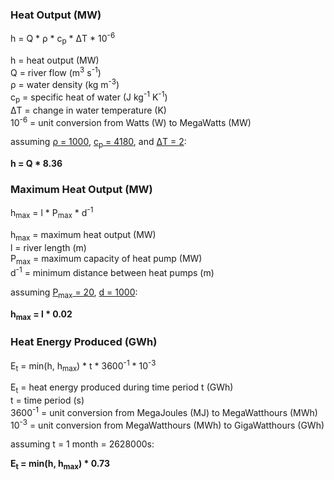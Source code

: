 ### Heat Output (MW)
h = Q \* ρ \* c<sub>p</sub> \* ΔT \* 10<sup>-6</sup>

h = heat output (MW)  
Q = river flow (m<sup>3</sup> s<sup>-1</sup>)  
ρ = water density (kg m<sup>-3</sup>)  
c<sub>p</sub> = specific heat of water (J kg<sup>-1</sup> K<sup>-1</sup>)  
ΔT = change in water temperature (K)  
10<sup>-6</sup> = unit conversion from Watts (W) to MegaWatts (MW)

assuming [ρ = 1000][1], [c<sub>p</sub> = 4180][2], and [ΔT = 2][3]:

**h = Q * 8.36**

### Maximum Heat Output (MW)
h<sub>max</sub> = l \* P<sub>max</sub> \* d<sup>-1</sup>

h<sub>max</sub> = maximum heat output (MW)  
l = river length (m)  
P<sub>max</sub> = maximum capacity of heat pump (MW)  
d<sup>-1</sup> = minimum distance between heat pumps (m)

assuming [P<sub>max</sub> = 20][3], [d = 1000][3]:

**h<sub>max</sub> = l \* 0.02**

### Heat Energy Produced (GWh)
E<sub>t</sub> = min(h, h<sub>max</sub>) \* t \* 3600<sup>-1</sup> \* 10<sup>-3</sup>

E<sub>t</sub> = heat energy produced during time period t (GWh)  
t = time period (s)  
3600<sup>-1</sup> = unit conversion from MegaJoules (MJ) to MegaWatthours (MWh)  
10<sup>-3</sup> = unit conversion from MegaWatthours (MWh) to GigaWatthours (GWh)

assuming t = 1 month = 2628000s:

**E<sub>t</sub> = min(h, h<sub>max</sub>) \* 0.73**


[1]: http://www.wolframalpha.com/input/?i=density+of+water
[2]: http://www.wolframalpha.com/input/?i=specific+heat+of+water
[3]: https://www.gov.uk/government/uploads/system/uploads/attachment_data/file/342353/High_Level_Water_Source_Heat_Map-Context_8Aug__3_.pdf

